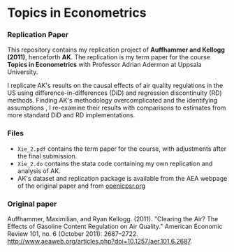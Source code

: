 # Topics in Econometrics

### Replication Paper

This repository contains my replication project of **Auffhammer and Kellogg (2011)**, henceforth **AK**. The replication is my term paper for the course **Topics in Econometrics** with Professor Adrian Adermon at Uppsala University.

I replicate AK's results on the causal effects of air quality regulations in the US using difference-in-differences (DiD) and regression discontinuity (RD) methods. Finding AK's methodology overcomplicated and the identifying assumptions , I re-examine their results with comparisons to estimates from more standard DiD and RD implementations.

### Files
* `Xie_2.pdf` contains the term paper for the course, with adjustments after the final submission.
* `Xie_2.do` contains the stata code containing my own replication and analysis of AK.
* AK's dataset and replication package is available from the AEA webpage of the original paper and from [openicpsr.org](https://www.openicpsr.org/openicpsr/project/112465/version/V1/view)

### Original paper
Auffhammer, Maximilian, and Ryan Kellogg. (2011). "Clearing the Air? The Effects of
Gasoline Content Regulation on Air Quality." American Economic Review 101, no. 6 (October
2011): 2687–2722. http://www.aeaweb.org/articles.php?doi=10.1257/aer.101.6.2687.
